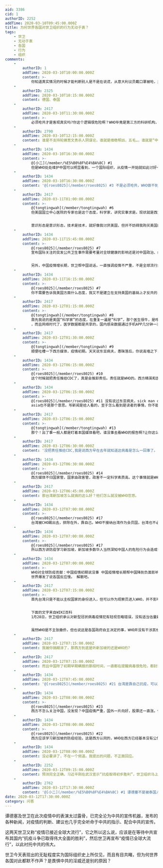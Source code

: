```yaml
---
aid: 3386
cid: 1
authorID: 2252
addTime: 2020-03-10T09:45:00.000Z
title: 为何世界各国对世卫组织的行为无动于衷？
tags:
    - 世卫
    - 无动于衷
    - 各国
    - 行为
    - 组织
comments:
    -
        authorID: 1
        addTime: 2020-03-10T10:00:00.000Z
        content: >-
            你知道真实情况的时候才能判断别人是不是在说谎，从意大利议员戴口罩被呛，差不多也能猜到，了解真实情况并且有足够底气说世卫瞎指挥的国家领导人，不多。
    -
        authorID: 2325
        addTime: 2020-03-10T10:15:00.000Z
        content: 德国、泰国
    -
        authorID: 2417
        addTime: 2020-03-10T11:30:00.000Z
        content: >-
            必须呛共才是客观真实吗?你这个逻辑很危险啊？WHO毕竟是第三方的科研机构，有科学家的自尊，思考问题必然不会像我们这些屁民一样满脑子价值判断和意识形态。
    -
        authorID: 2790
        addTime: 2020-03-10T12:15:00.000Z
        content: 谁是不支持轮姨葱文贵杀人阴谋论，谁就是维稳帮凶，五毛…，谁就是“中共的宣传机器”。
    -
        authorID: 1434
        addTime: 2020-03-10T16:30:00.000Z
        content: >-
            @[小二](/member/%E5%B0%8F%E4%BA%8C) #1
            但是WHO处处维护中国可以明显看到，一个国际组织，从疫情一开始就如此讨好一个国家，本身就是不正确的。就是tedros的问题，偏向中国，或者说“跪舔”。
    -
        authorID: 1434
        addTime: 2020-03-10T16:30:00.000Z
        content: '@[roes8025](/member/roes8025) #3 不是必须呛共，WHO做不到中立，全程偏向中国，只有赞美。'
    -
        authorID: 2417
        addTime: 2020-03-11T01:00:00.000Z
        content: >-
            @[tongtingwah](/member/tongtingwah) #6
            但美国国立中心医院的专家也是这个态度，科学家，讲究实事求是。现状就是西方国家处理方式让WHO不满意，恨铁不成钢而已。现在对于中国的做法是学界认可，政界不认可。另外你别老挑刺，你说WHO应该怎么描述？什么叫客观？是不是硬要说中国做错了，然后让西方人继续现在的方式吗？


            意识形态是意识形态，技术是技术，就好像我讨厌美国，但并不妨碍我购买美国的ETF，这个你要搞清楚。
    -
        authorID: 1434
        addTime: 2020-03-11T15:45:00.000Z
        content: >-
            @[roes8025](/member/roes8025) #7
            宣布国际关注的突发公共卫生事件需要考量对全球健康的影响还是对中国政治、经济的影响？WHO发文件中文版删除“传统草药可能有害”建议，还有任何时候总是感谢中国做了XX，如果没有XX，世界就会XX。那世界已经XX，她可以开始说中国没有XX，世界因此XX了吗？意识形态是意识形态，没人用意识形态去做文章。一个公正的组织在发言会注意很多，不会出现言论一面倒的情况，更不会只为中国说好话，其他时候保持沉默，装作没看到。


            另外，中国疫情增长期，世卫帮中国说话，一直强调疫情不严重，不是全球流行病，不要封关，现在全球疫情严重了。这就是世卫的问题，全球疫情开始严重了才说各国防疫工作不够，那一开始世卫干什么去了？一开始就要求各国严阵以待，必须封关，不要保留赴华航班，建议尽早撤侨，会是这种局面吗？如果世卫早日警告欧洲，会这样吗？中国疫情增长就让国际社会不要紧张，结果中国轻松了国际社会紧张了？谁的错？英国建议在华三万英国人自行撤离中国的时候，WHO如果赞同英国做法，并呼吁欧盟国家效仿，及提高到高警戒级别，会这样吗？WHO就是帮中国防疫，祸害世界，日内瓦都有疫情了。等全球疫情过去了，去审核评议一下是否是tedros的过失导致各国放松警惕，现在各国还没空反应过来。到底是各国不重视疫情，还是因为Tedros不负责任的讲话让各国放松了。
    -
        authorID: 1434
        addTime: 2020-03-11T16:15:00.000Z
        content: >-
            @[roes8025](/member/roes8025) #7
            你不需要告诉我美国方面什么态度，我又不是建立在支持美国的基础上才反共的，我又不是看美国的态度才决定批评WHO的。你似乎认为反共一直和美国有关，批评WHO跪舔中国就是站在美国一方。是你在用意识形态看问题，你认为要求世卫公正一些就是站在美国立场，而不去看为什么要求WHO批评中国。如果你没有用意识形态看问题，你就不该在没有讨论中美的时候去主动提起美国。有什么意义呢你告诉我美国国立中心医院的专家也是这个态度？一些人讨论批评WHO为什么会和美国有关？
    -
        authorID: 2417
        addTime: 2020-03-12T01:15:00.000Z
        content: >-
            @[tongtingwah](/member/tongtingwah) #8
            首先我说的是美国“科学家”的态度，在重复一遍是“科学”，那个医生很牛，是呼吸病领域的权威，而美国作为世界第一的科技大国他们的看法当然很重要。CDC早在12月31日就分析出这个病毒的特性了。把西方后面一系列的骚操作归咎于WHO的忽悠，你是不是有点过于小看西方的精英阶层和医学界了？我感觉你有严重的”第三人效应”。（请自行goole第三人效应）
            ，而且网络时代了，医学数据都是共享的，国内感染数据通过手机APP几分钟一次同步更新，火神山医院现场24小时网络直播，没吃过猪肉也见过猪跑了，只能说在这个问题上西方政客可能有其他方面的考虑。
    -
        authorID: 2417
        addTime: 2020-03-12T01:30:00.000Z
        content: >-
            @[tongtingwah](/member/tongtingwah) #9
            顺便吐槽一下西方媒体，疫情初期。天天说东亚病夫，愚昧落后，你说高墙之下，这种新闻中国百姓又看不到，最后不还是让他们本国人消化吗。
    -
        authorID: 1434
        addTime: 2020-03-12T06:15:00.000Z
        content: >-
            @[roes8025](/member/roes8025) #10
            这个时候就把责任推给CDC了，真是会推卸责任。责任就是WHO的。西方精英和医学界对病毒肯定是相当了解的，但是不要认为责任在他们，或是他们是舆论领袖，应该引导舆论，让西方世界对病毒提起重视。该传达正确信息的是WHO，而不是那些人。西方精英一直在强调疫情严重，搜索一下就知道他们一开始就说病毒一定会扩散全球，在中国感染死亡几十万。WHO不以为然，反应过度，认为西方学者凭意识形态讲话，媚共。一切就是WHO的责任。WHO没有为世界疫情做出贡献，连让西方普通人提高警惕都做不到，如果WHO一月份建议各国撤侨，欧盟之间和英国往来严格登记监控，对一切本国外来者采取申请审批，就不会这样。WHO虽然学术水平不行，但WHO发出号召比美国专家管用。不要总推卸责任，认为西方有自己的专家，不好意思，专家是专家，专家又不是WHO，那要不取消WHO，让WHO常驻中国去，改成CDC吧，反正他们只看中国，如果不是WHO的问题，日内瓦就不会有病例。
    -
        authorID: 1434
        addTime: 2020-03-12T06:15:00.000Z
        content: >-
            @[roes8025](/member/roes8025) #11 没有说过东亚病夫，sick man of
            asia也不是那个意思。写新闻是给人看的，至于怎么看到是读者的事情，你不能因为中国有墙就不写，就连中国的一般大学生都知道VPN，相信知识分子都看得到。
    -
        authorID: 2417
        addTime: 2020-03-12T06:15:00.000Z
        content: >-
            @[tongtingwah](/member/tongtingwah) #13
            那个！出了事一般人都是盯着本国媒体看吧，谁没事去看WHO的报告啊?让你这么一描述，似乎西方国家的管理层还没WHO影响力大？
    -
        authorID: 2417
        addTime: 2020-03-12T06:30:00.000Z
        content: '没把责任推给CDC,我是说西方早在去年就知道这病毒是怎么一回事了。'
    -
        authorID: 1434
        addTime: 2020-03-12T06:30:00.000Z
        content: >-
            @[roes8025](/member/roes8025) #14
            西方媒体不归国家管，国家由政客管，政客不一定科学素质高。这个事情就是WHO的责任，你总在引导，把责任推给西方政府，推给媒体，推给专家，媒体没有责任，政客无知，专家不能指挥。WHO就是要负责，WHO负责发严重警告呼吁，如果各国都能很好应对，那疫情过去之后解散WHO吧，听你的意思WHO没啥作用，没啥作用就解散吧。WHO就是帮中国说话的，tedros还成为中国受欢迎的人。在西方没有存在感是因为他从来没有在意过西方。你不用再讲了，你说不是WHO的责任，是各国自己的问题，那这一个名义上的机构不必存在了，那我那我就说疫情之后解散WHO；你说是他责任，那就谴责他们，疫情之后换血就好了。
    -
        authorID: 2417
        addTime: 2020-03-12T06:45:00.000Z
        content: 那台湾新加坡怎么就搞的这么好？他们怎么就没被WHO忽悠。
    -
        authorID: 1434
        addTime: 2020-03-12T07:00:00.000Z
        content: >-
            @[roes8025](/member/roes8025) #17
            台湾被CHO踢出去，排除在外，靠自己。WHO不接纳台湾作为会员国，台湾也不必把WHO当回事。一个国际组织参与政治，专业性也不怎么样。没有WHO，台湾反而更好，自己提取病毒，自己制造检疫试剂，靠自己更好。
    -
        authorID: 1434
        addTime: 2020-03-12T07:00:00.000Z
        content: >-
            @[roes8025](/member/roes8025) #17
            所以西方讲防疫学习新加坡，新加坡多数华人当然深知中国人的危险行为会造成多大影响，一开始就特别重视，WHO的话是替中国人说的，新加坡懂华文，懂中国文化，中国的文化就是这种时候要WHO要帮助中国把外界影响降到最低，新加坡才不信，中国虚虚实实那一套，李显龙不会不知道。
    -
        authorID: 1434
        addTime: 2020-03-12T07:00:00.000Z
        content: >-
            WHO对全球防疫贡献：中国疫情初期说没事 中国疫情增长期帮中国降到负面影响，说各国反应过度。 中国平稳了说中国为世界造福。
            世界爆发了说各国反应慢。 解散吧。
    -
        authorID: 2417
        addTime: 2020-03-12T07:15:00.000Z
        content: >-
            首先台湾只是不能以主权国家的身份进入，但可以作为观察员进入WHO，并不影响他们获取医疗数据。


            下面的文字来自WIKI百科
            1月28日，世卫组织承认对新型冠状病毒疫情犯有轻视忽略错误，没有适当估量新型冠状病毒疫情扩散到危险\[36\]。同日，世界卫生组织总干事谭德塞在北京访问时表示世卫组织不主张各国撤侨。“在当前形势下应保持镇定，没有必要过度反应。世卫组织对中国政府防控疫情的能力充满信心”\[37\]\[38\]。世卫组织发言人贾撒列维克在接受自由亚洲电台采访时则表示“关于各国想从武汉撤侨，世卫的立场是：这是由各国政府自主做决定的事”\[39\]。


            虽然WHO是不主张撤侨，但也说这是各国政府自主决定的事，WHO并没有干涉其他国家的内政吧？
    -
        authorID: 2417
        addTime: 2020-03-12T07:15:00.000Z
        content: 我被你搞糊涂了，那西方到底是听新加坡的还是WHO的?
    -
        authorID: 2417
        addTime: 2020-03-12T07:15:00.000Z
        content: 而且中国除了初期早期瞒报的那段时间，一直都在提醒病毒很危险，都封城了，照你这么说，西方宁可听WHO的发言，也不看实际情况吗？
    -
        authorID: 1434
        addTime: 2020-03-12T07:45:00.000Z
        content: '@[roes8025](/member/roes8025) #21 台湾是靠自己抗疫，可以不以主权国家身份，但是作为独立疫区。'
    -
        authorID: 1434
        addTime: 2020-03-12T08:00:00.000Z
        content: >-
            @[roes8025](/member/roes8025) #23
            西方不怎么关注中国，没发现？中国疫情严重，国外一片向好，股票还一直涨。你要搞清楚，西方爆发是WHO的部分原因，要知道WHO说各国反应过度，WHO没有发挥协调作用，反而充当反对政府防疫限制政策的盾牌，各国防疫政策连不上，政府也不敢进一步限制人民。现在疫情严重了，西方政府就摆脱了who的负面影响，开始团结防疫。
    -
        authorID: 1434
        addTime: 2020-03-12T08:00:00.000Z
        content: >-
            @[roes8025](/member/roes8025) #22
            西方应该学习新加坡的防疫经验，这是西方认同的，WHO在西方已经基本没有公信力了，还呼吁学习中国经验。我就是新加坡的我清楚的很，李显龙之前也说没事，后来新加坡升级到橙色，政策就完全不一样了，对于WHO的任何建议，在新加坡也只能作为一个普通参考选项，基本没啥用。国际学生违规？取消签证。不发放中国工签，工人违规，取消签证拒绝入境，新加坡一系列政策，就是李显龙后来认识到错误了，不该一开始新中国和who。
    -
        authorID: 1434
        addTime: 2020-03-12T08:00:00.000Z
        content: 没必要讲了，不在一个频道。我提出的问题，不正面回应。
    -
        authorID: 2252
        addTime: 2020-03-12T09:15:00.000Z
        content: 预测完全正确，习近平刚在武汉宣示“抗疫取得初步胜利”，世卫组织马上就宣布“新冠疫情已形成全球大流行”。
    -
        authorID: 2762
        addTime: 2020-03-12T17:30:00.000Z
        content: '@[小二](/member/%E5%B0%8F%E4%BA%8C) #1 谭德塞不是被泰国人呛了吗？'
date: 2020-03-12T17:30:00.000Z
category: 问答
---
```


谭德塞及世卫在此次疫情中的表演太过露骨，已完全沦为中共的宣传机器，发布的各种新闻，对疫情的判断、建议也几乎完全听命于中共的指示、配合中共的宣传。

这两天世卫又称“疫情已接近全球大流行”，它之所以这么说，应该是在等待中共宣布其国内“抗疫斗争已取得伟大全面的胜利”，然后世卫再宣布“疫情已全球大流行”，以此衬托中共的伟大。

世卫今天表现出的无耻程度实为国际组织史上所仅见，而且有目共睹，但为何世界各国对此都默不作声？是畏惧中共的淫威还是别的原因？
